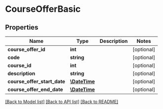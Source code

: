 # CourseOfferBasic

## Properties
Name | Type | Description | Notes
------------ | ------------- | ------------- | -------------
**course_offer_id** | **int** |  | [optional] 
**code** | **string** |  | [optional] 
**course_id** | **int** |  | [optional] 
**description** | **string** |  | [optional] 
**course_offer_start_date** | [**\DateTime**](\DateTime.md) |  | [optional] 
**course_offer_end_date** | [**\DateTime**](\DateTime.md) |  | [optional] 

[[Back to Model list]](../../README.md#documentation-for-models) [[Back to API list]](../../README.md#documentation-for-api-endpoints) [[Back to README]](../../README.md)

